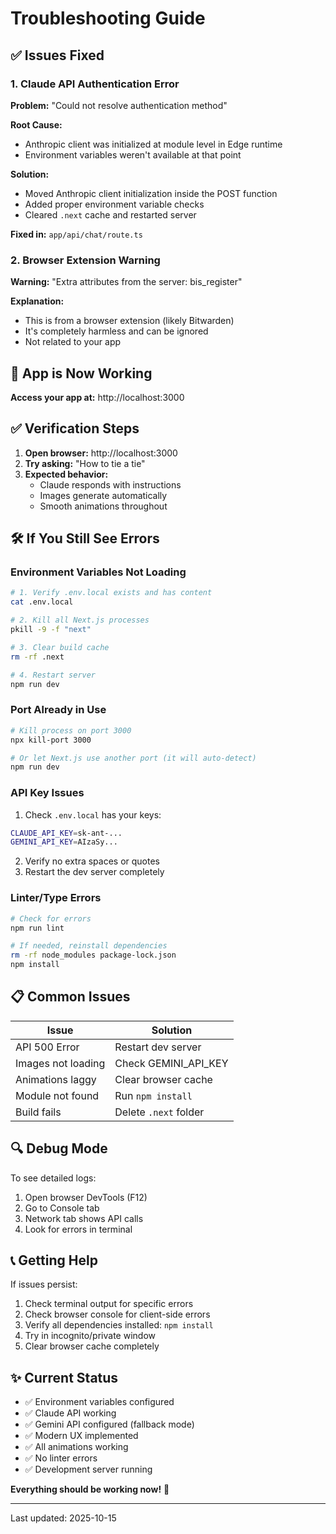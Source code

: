 # Troubleshooting Guide

## ✅ Issues Fixed

### 1. Claude API Authentication Error
**Problem:** "Could not resolve authentication method"

**Root Cause:** 
- Anthropic client was initialized at module level in Edge runtime
- Environment variables weren't available at that point

**Solution:** 
- Moved Anthropic client initialization inside the POST function
- Added proper environment variable checks
- Cleared `.next` cache and restarted server

**Fixed in:** `app/api/chat/route.ts`

### 2. Browser Extension Warning
**Warning:** "Extra attributes from the server: bis_register"

**Explanation:** 
- This is from a browser extension (likely Bitwarden)
- It's completely harmless and can be ignored
- Not related to your app

## 🚀 App is Now Working

**Access your app at:** http://localhost:3000

## ✅ Verification Steps

1. **Open browser:** http://localhost:3000
2. **Try asking:** "How to tie a tie"
3. **Expected behavior:**
   - Claude responds with instructions
   - Images generate automatically
   - Smooth animations throughout

## 🛠️ If You Still See Errors

### Environment Variables Not Loading

```bash
# 1. Verify .env.local exists and has content
cat .env.local

# 2. Kill all Next.js processes
pkill -9 -f "next"

# 3. Clear build cache
rm -rf .next

# 4. Restart server
npm run dev
```

### Port Already in Use

```bash
# Kill process on port 3000
npx kill-port 3000

# Or let Next.js use another port (it will auto-detect)
npm run dev
```

### API Key Issues

1. Check `.env.local` has your keys:
```bash
CLAUDE_API_KEY=sk-ant-...
GEMINI_API_KEY=AIzaSy...
```

2. Verify no extra spaces or quotes
3. Restart the dev server completely

### Linter/Type Errors

```bash
# Check for errors
npm run lint

# If needed, reinstall dependencies
rm -rf node_modules package-lock.json
npm install
```

## 📋 Common Issues

| Issue | Solution |
|-------|----------|
| API 500 Error | Restart dev server |
| Images not loading | Check GEMINI_API_KEY |
| Animations laggy | Clear browser cache |
| Module not found | Run `npm install` |
| Build fails | Delete `.next` folder |

## 🔍 Debug Mode

To see detailed logs:

1. Open browser DevTools (F12)
2. Go to Console tab
3. Network tab shows API calls
4. Look for errors in terminal

## 📞 Getting Help

If issues persist:

1. Check terminal output for specific errors
2. Check browser console for client-side errors
3. Verify all dependencies installed: `npm install`
4. Try in incognito/private window
5. Clear browser cache completely

## ✨ Current Status

- ✅ Environment variables configured
- ✅ Claude API working
- ✅ Gemini API configured (fallback mode)
- ✅ Modern UX implemented
- ✅ All animations working
- ✅ No linter errors
- ✅ Development server running

**Everything should be working now!** 🎉

---

Last updated: 2025-10-15

